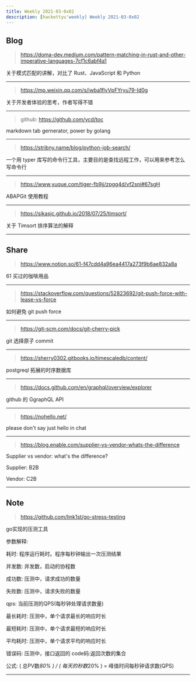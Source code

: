 ```yaml
---
title: Weekly 2021-03-0x02
description: [hackettyu'weekly] Weekly 2021-03-0x02
---
```


## Blog

> https://doma-dev.medium.com/pattern-matching-in-rust-and-other-imperative-languages-7cf1c6abf4a1

关于模式匹配的讲解，对比了 Rust、JavaScript 和 Python

---

> https://mp.weixin.qq.com/s/iwba1flyVpFYryu79-Id0g

关于开发者体验的思考，作者写得不错

---

> github: https://github.com/ycd/toc

markdown tab gernerator, power by golang

---

> https://stribny.name/blog/python-job-search/

一个用 typer 库写的命令行工具，主要目的是查找远程工作，可以用来参考怎么写命令行

---

> https://www.yuque.com/tiger-fb9jj/zpgg4d/vf2sni#67sgH

ABAPGit 使用教程

---


> https://sikasjc.github.io/2018/07/25/timsort/

关于 Timsort 排序算法的解释

---

## Share

> https://www.notion.so/61-f47cdd4a96ea4417a273f9b6ae832a8a

61 买过的咖啡用品

---


> https://stackoverflow.com/questions/52823692/git-push-force-with-lease-vs-force

如何避免 git push force

---

> https://git-scm.com/docs/git-cherry-pick

git 选择原子 commit

---

> https://sherry0302.gitbooks.io/timescaledb/content/

postgreql 拓展的时序数据库

---

> https://docs.github.com/en/graphql/overview/explorer

github 的 GgraphQL API

---

> https://nohello.net/

please don't say just hello in chat

---

> https://blog.enable.com/supplier-vs-vendor-whats-the-difference

Supplier vs vendor: what's the difference?

Supplier: B2B

Vendor: C2B

---

## Note

> https://github.com/link1st/go-stress-testing

go实现的压测工具

参数解释:

耗时: 程序运行耗时。程序每秒钟输出一次压测结果

并发数: 并发数，启动的协程数

成功数: 压测中，请求成功的数量

失败数: 压测中，请求失败的数量

qps: 当前压测的QPS(每秒钟处理请求数量)

最长耗时: 压测中，单个请求最长的响应时长

最短耗时: 压测中，单个请求最短的响应时长

平均耗时: 压测中，单个请求平均的响应时长

错误码: 压测中，接口返回的 code码:返回次数的集合

公式: ( 总PV数*80% ) / ( 每天的秒数*20% ) = 峰值时间每秒钟请求数(QPS)

---